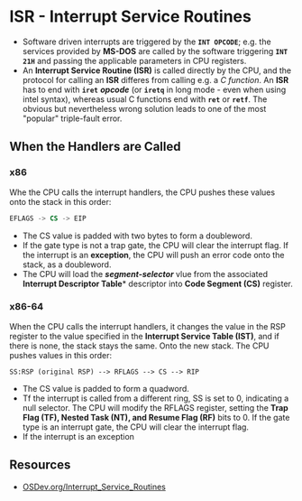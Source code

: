 # ISR - Interrupt Service Routines

 * Software driven interrupts are triggered by the **`INT OPCODE`**; e.g. the services provided by **MS-DOS** are called by the software triggering **`INT 21H`** and passing the applicable parameters in CPU registers.
 * An **Interrupt Service Routine (ISR)** is called directly by the CPU, and the protocol for calling an **ISR** differes from calling e.g. a *C function*. An **ISR** has to end with **`iret`** ***opcode*** (or **`iretq`** in long mode - even when using intel syntax), whereas usual C functions end with **`ret`** or **`retf`**. The obvious but nevertheless wrong solution leads to one of the most "popular" triple-fault error.


## When the Handlers are Called
### x86
Whe the CPU calls the interrupt handlers, the CPU pushes these values onto the stack in this order:
```asm
EFLAGS -> CS -> EIP
```
 * The CS value is padded with two bytes to form a doubleword.
 * If the gate type is not a trap gate, the CPU will clear the interrupt flag. If the interrupt is an **exception**, the CPU will push an error code onto the stack, as a doubleword.
 * The CPU will load the ***segment-selector*** vlue from the associated **Interrupt Descriptor Table*** descriptor into **Code Segment (CS)** register. 

### x86-64
When the CPU calls the interrupt handlers, it changes the value in the RSP register to the value specified in the **Interrupt Service Table (IST)**, and if there is none, the stack stays the same. Onto the new stack. The CPU pushes values in this order:
```
SS:RSP (original RSP) --> RFLAGS --> CS --> RIP
```
 * The CS value is padded to form a quadword.
 * Tf the interrupt is called from a different ring, SS is set to 0, indicating a null selector. The CPU will modify the RFLAGS register, setting the **Trap Flag (TF), Nested Task (NT), and Resume Flag (RF)** bits to 0. If the gate type is an interrupt gate, the CPU will clear the interrupt flag.
 * If the interrupt is an exception





## Resources
 * [OSDev.org/Interrupt_Service_Routines](https://wiki.osdev.org/Interrupt_Service_Routines)
